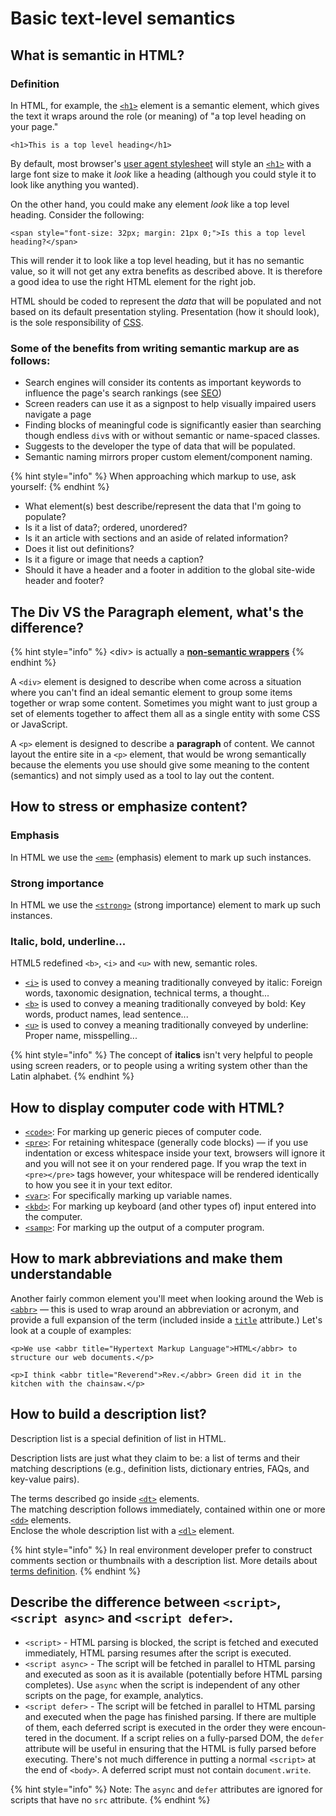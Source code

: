 # Basic text-level semantics

## What is semantic in HTML?

### Definition

In HTML, for example, the [`<h1>`](https://developer.mozilla.org/en-US/docs/Web/HTML/Element/h1) element is a semantic element, which gives the text it wraps around the role (or meaning) of "a top level heading on your page."

```markup
<h1>This is a top level heading</h1>
```

By default, most browser's [user agent stylesheet](https://developer.mozilla.org/en-US/docs/Web/CSS/Cascade#User-agent_stylesheets) will style an [`<h1>`](https://developer.mozilla.org/en-US/docs/Web/HTML/Element/h1) with a large font size to make it _look_ like a heading (although you could style it to look like anything you wanted).

On the other hand, you could make any element _look_ like a top level heading. Consider the following:

```markup
<span style="font-size: 32px; margin: 21px 0;">Is this a top level heading?</span>
```

This will render it to look like a top level heading, but it has no semantic value, so it will not get any extra benefits as described above. It is therefore a good idea to use the right HTML element for the right job.

HTML should be coded to represent the _data_ that will be populated and not based on its default presentation styling. Presentation (how it should look), is the sole responsibility of [CSS](https://developer.mozilla.org/en-US/docs/Web/CSS).

### Some of the benefits from writing semantic markup are as follows:

* Search engines will consider its contents as important keywords to influence the page's search rankings (see [SEO](https://developer.mozilla.org/en-US/docs/Glossary/SEO))
* Screen readers can use it as a signpost to help visually impaired users navigate a page
* Finding blocks of meaningful code is significantly easier than searching though endless `div`s with or without semantic or name-spaced classes.
* Suggests to the developer the type of data that will be populated.
* Semantic naming mirrors proper custom element/component naming.

{% hint style="info" %}
When approaching which markup to use, ask yourself:
{% endhint %}

* What element(s) best describe/represent the data that I'm going to populate?
* Is it a list of data?; ordered, unordered?
* Is it an article with sections and an aside of related information?
* Does it list out definitions?
* Is it a figure or image that needs a caption?
* Should it have a header and a footer in addition to the global site-wide header and footer?

## The Div VS the Paragraph element, what's the difference?

{% hint style="info" %}
\<div> is actually a [**non-semantic wrappers**](https://developer.mozilla.org/en-US/docs/Learn/HTML/Introduction_to_HTML/Document_and_website_structure#Non-semantic_wrappers)
{% endhint %}

A `<div>` element is designed to describe when come across a situation where you can't find an ideal semantic element to group some items together or wrap some content. Sometimes you might want to just group a set of elements together to affect them all as a single entity with some CSS or JavaScript.

A `<p>` element is designed to describe a **paragraph** of content. We cannot layout the entire site in a `<p>` element, that would be wrong semantically because the elements you use should give some meaning to the content (semantics) and not simply used as a tool to lay out the content.

## How to stress or emphasize content?&#x20;

### Emphasis

In HTML we use the [`<em>`](https://developer.mozilla.org/en-US/docs/Web/HTML/Element/em) (emphasis) element to mark up such instances.

### Strong importance

In HTML we use the [`<strong>`](https://developer.mozilla.org/en-US/docs/Web/HTML/Element/strong) (strong importance) element to mark up such instances.&#x20;

### Italic, bold, underline...

HTML5 redefined `<b>`, `<i>` and `<u>` with new, semantic roles.

* [`<i>`](https://developer.mozilla.org/en-US/docs/Web/HTML/Element/i) is used to convey a meaning traditionally conveyed by italic: Foreign words, taxonomic designation, technical terms, a thought...
* [`<b>`](https://developer.mozilla.org/en-US/docs/Web/HTML/Element/b) is used to convey a meaning traditionally conveyed by bold: Key words, product names, lead sentence...
* [`<u>`](https://developer.mozilla.org/en-US/docs/Web/HTML/Element/u) is used to convey a meaning traditionally conveyed by underline: Proper name, misspelling...

{% hint style="info" %}
The concept of **italics** isn't very helpful to people using screen readers, or to people using a writing system other than the Latin alphabet.
{% endhint %}

## How to display computer code with HTML?

* [`<code>`](https://developer.mozilla.org/en-US/docs/Web/HTML/Element/code): For marking up generic pieces of computer code.
* [`<pre>`](https://developer.mozilla.org/en-US/docs/Web/HTML/Element/pre): For retaining whitespace (generally code blocks) — if you use indentation or excess whitespace inside your text, browsers will ignore it and you will not see it on your rendered page. If you wrap the text in `<pre></pre>` tags however, your whitespace will be rendered identically to how you see it in your text editor.
* [`<var>`](https://developer.mozilla.org/en-US/docs/Web/HTML/Element/var): For specifically marking up variable names.
* [`<kbd>`](https://developer.mozilla.org/en-US/docs/Web/HTML/Element/kbd): For marking up keyboard (and other types of) input entered into the computer.
* [`<samp>`](https://developer.mozilla.org/en-US/docs/Web/HTML/Element/samp): For marking up the output of a computer program.

## How to mark abbreviations and make them understandable

Another fairly common element you'll meet when looking around the Web is [`<abbr>`](https://developer.mozilla.org/en-US/docs/Web/HTML/Element/abbr) — this is used to wrap around an abbreviation or acronym, and provide a full expansion of the term (included inside a [`title`](https://developer.mozilla.org/en-US/docs/Web/HTML/Global_attributes#attr-title) attribute.) Let's look at a couple of examples:

```markup
<p>We use <abbr title="Hypertext Markup Language">HTML</abbr> to structure our web documents.</p>

<p>I think <abbr title="Reverend">Rev.</abbr> Green did it in the kitchen with the chainsaw.</p>
```

## How to build a description list?

Description list is a special definition of list in HTML.&#x20;

Description lists are just what they claim to be: a list of terms and their matching descriptions (e.g., definition lists, dictionary entries, FAQs, and key-value pairs).

The terms described go inside [`<dt>`](https://developer.mozilla.org/en-US/docs/Web/HTML/Element/dt) elements. \
The matching description follows immediately, contained within one or more [`<dd>`](https://developer.mozilla.org/en-US/docs/Web/HTML/Element/dd) elements. \
Enclose the whole description list with a [`<dl>`](https://developer.mozilla.org/en-US/docs/Web/HTML/Element/dl) element.

{% hint style="info" %}
In real environment developer prefer to construct comments section or thumbnails with a description list. More details about [terms definition](https://developer.mozilla.org/en-US/docs/Learn/HTML/Howto/Define_terms_with_HTML).
{% endhint %}

## Describe the difference between `<script>`, `<script async>` and `<script defer>`.

* `<script>` - HTML parsing is blocked, the script is fetched and executed immediately, HTML parsing resumes after the script is executed.
* `<script async>` - The script will be fetched in parallel to HTML parsing and executed as soon as it is available (potentially before HTML parsing completes). Use `async` when the script is independent of any other scripts on the page, for example, analytics.
* `<script defer>` - The script will be fetched in parallel to HTML parsing and executed when the page has finished parsing. If there are multiple of them, each deferred script is executed in the order they were encoun­tered in the document. If a script relies on a fully-parsed DOM, the `defer` attribute will be useful in ensuring that the HTML is fully parsed before executing. There's not much difference in putting a normal `<script>` at the end of `<body>`. A deferred script must not contain `document.write`.

{% hint style="info" %}
Note: The `async` and `defer` attrib­utes are ignored for scripts that have no `src` attribute.
{% endhint %}
